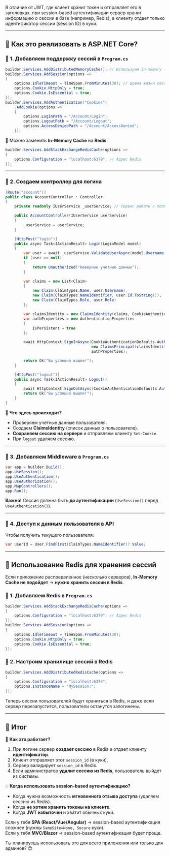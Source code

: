 В отличие от JWT, где клиент хранит токен и отправляет его в заголовках, при session-based аутентификации сервер хранит информацию о сессии в базе (например, Redis), а клиенту отдает только идентификатор сессии (session ID) в куки.

---

## 📌 Как это реализовать в ASP.NET Core?

### 🔸 1. **Добавляем поддержку сессий в `Program.cs`**

```csharp
builder.Services.AddDistributedMemoryCache(); // Используем in-memory (можно Redis)
builder.Services.AddSession(options =>
{
    options.IdleTimeout = TimeSpan.FromMinutes(30); // Время жизни сессии
    options.Cookie.HttpOnly = true;
    options.Cookie.IsEssential = true;
});
builder.Services.AddAuthentication("Cookies")
    .AddCookie(options =>
    {
        options.LoginPath = "/Account/Login"; 
        options.LogoutPath = "/Account/Logout";
        options.AccessDeniedPath = "/Account/AccessDenied";
    });
```

🔹 Можно заменить **In-Memory Cache** на **Redis**:

```csharp
builder.Services.AddStackExchangeRedisCache(options =>
{
    options.Configuration = "localhost:6379"; // Адрес Redis
});
```

---

### 🔸 2. **Создаем контроллер для логина**

```csharp
[Route("account")]
public class AccountController : Controller
{
    private readonly IUserService _userService; // Сервис работы с пользователями

    public AccountController(IUserService userService)
    {
        _userService = userService;
    }

    [HttpPost("login")]
    public async Task<IActionResult> Login(LoginModel model)
    {
        var user = await _userService.ValidateUserAsync(model.Username, model.Password);
        if (user == null)
        {
            return Unauthorized("Неверные учетные данные");
        }

        var claims = new List<Claim>
        {
            new Claim(ClaimTypes.Name, user.Username),
            new Claim(ClaimTypes.NameIdentifier, user.Id.ToString()),
            new Claim(ClaimTypes.Role, user.Role)
        };

        var claimsIdentity = new ClaimsIdentity(claims, CookieAuthenticationDefaults.AuthenticationScheme);
        var authProperties = new AuthenticationProperties
        {
            IsPersistent = true
        };

        await HttpContext.SignInAsync(CookieAuthenticationDefaults.AuthenticationScheme, 
                                      new ClaimsPrincipal(claimsIdentity), 
                                      authProperties);

        return Ok("Вы успешно вошли!");
    }

    [HttpPost("logout")]
    public async Task<IActionResult> Logout()
    {
        await HttpContext.SignOutAsync(CookieAuthenticationDefaults.AuthenticationScheme);
        return Ok("Вы успешно вышли!");
    }
}
```

🔹 **Что здесь происходит?**

- Проверяем учетные данные пользователя.
- Создаем **ClaimsIdentity** (список данных о пользователе).
- **Сохраняем сессию на сервере** и отправляем клиенту `Set-Cookie`.
- При `logout` удаляем сессию.

---

### 🔸 3. **Добавляем Middleware в `Program.cs`**

```csharp
var app = builder.Build();
app.UseSession();
app.UseAuthentication();
app.UseAuthorization();
app.MapControllers();
app.Run();
```

**Важно!** Сессия должна быть **до аутентификации** (`UseSession()` перед `UseAuthentication()`).

---

### 🔸 4. **Доступ к данным пользователя в API**

Чтобы получить текущего пользователя:

```csharp
var userId = User.FindFirst(ClaimTypes.NameIdentifier)?.Value;
```

---

## 🔹 Использование Redis для хранения сессий

Если приложение распределенное (несколько серверов), **In-Memory Cache не подойдет** → **нужно хранить сессии в Redis**.

### 🔸 1. **Добавляем Redis в `Program.cs`**

```csharp
builder.Services.AddStackExchangeRedisCache(options =>
{
    options.Configuration = "localhost:6379"; // Адрес Redis
});
builder.Services.AddSession(options =>
{
    options.IdleTimeout = TimeSpan.FromMinutes(30);
    options.Cookie.HttpOnly = true;
    options.Cookie.IsEssential = true;
});
```

### 🔸 2. **Настроим хранилище сессий в Redis**

```csharp
builder.Services.AddDistributedRedisCache(options =>
{
    options.Configuration = "localhost:6379";
    options.InstanceName = "MySession:";
});
```

Теперь сессии пользователей будут храниться в Redis, и даже если сервер перезапустится, пользователи останутся залогинены.

---

## 🔹 Итог

🔹 **Как это работает?**

1. При логине сервер **создает сессию** в Redis и отдает клиенту **идентификатор**.
2. Клиент отправляет этот `session_id` (в куки).
3. Сервер валидирует `session_id` в Redis.
4. Если администратор **удалит сессию из Redis**, пользователь выйдет из системы.

💡 **Когда использовать session-based аутентификацию?**

- Когда нужна возможность **мгновенного отзыва доступа** (удаляем сессию из Redis).
- Когда **не хотим хранить токены на клиенте**.
- Когда **JWT избыточен** и хватит обычных куки.

Если у тебя **SPA (React/Vue/Angular)** → session-based аутентификация сложнее (нужны `SameSite=None, Secure` куки).  
Если у тебя **MVC/Blazor** → session-based аутентификация будет проще.

Ты планируешь использовать это для всего приложения или только для админов? 😊